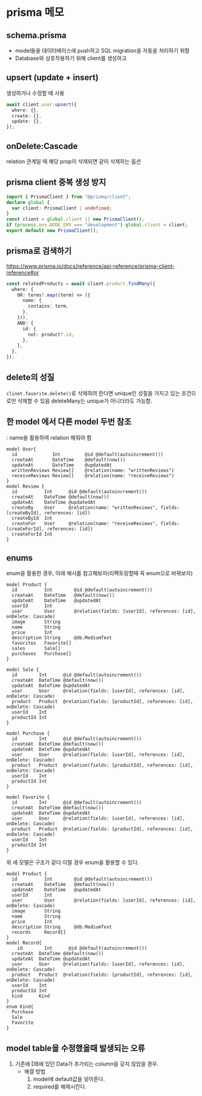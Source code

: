 # prisma 메모

## schema.prisma

- model들을 데이터베이스에 push하고 SQL migration을 자동을 처리하기 위함
- Database와 상호작용하기 위해 client를 생성하고

## upsert (update + insert)

생성하거나 수정할 때 사용

```ts
await client.user.upsert({
  where: {},
  create: {},
  update: {},
});
```

## onDelete:Cascade

relation 관계일 때 해당 prop이 삭제되면 같이 삭제하는 옵션

## prisma client 중복 생성 방지

```ts
import { PrismaClient } from "@prisma/client";
declare global {
  var client: PrismaClient | undefined;
}
const client = global.client || new PrismaClient();
if (process.env.NODE_ENV === "development") global.client = client;
export default new PrismaClient();
```

## prisma로 검색하기

https://www.prisma.io/docs/reference/api-reference/prisma-client-reference#or

```ts
const relatedProducts = await client.product.findMany({
  where: {
    OR: terms?.map((term) => ({
      name: {
        contains: term,
      },
    })),
    AND: {
      id: {
        not: product?.id,
      },
    },
  },
});
```

## delete의 성질

`clinet.favorite.delete()`로 삭제하려 한다면 unique인 성질을 가지고 있는 조건으로만 삭제할 수 있음
deleteMany는 unique가 아니더라도 가능함.

## 한 model 에서 다른 model 두번 참조

: name을 활용하여 relation 해줘야 함

```prisma
model User{
  id             Int         @id @default(autoincrement())
  createAt       DateTime    @default(now())
  updateAt       DateTime    @updatedAt
  writtenReviews Review[]    @relation(name: "writtenReviews")
  receiveReviews Review[]    @relation(name: "receiveReviews")
}
model Review {
  id          Int      @id @default(autoincrement())
  createAt    DateTime @default(now())
  updateAt    DateTime @updatedAt
  createBy    User     @relation(name: "writtenReviews", fields: [createById], references: [id])
  createById  Int
  createFor   User     @relation(name: "receiveReviews", fields: [createForId], references: [id])
  createForId Int
}
```

## enums

enum을 활용한 경우, 아래 예시를 참고해보자(리팩토링할때 꼭 enum으로 바꿔보자)

```prisma
model Product {
  id          Int        @id @default(autoincrement())
  createAt    DateTime   @default(now())
  updateAt    DateTime   @updatedAt
  userId      Int
  user        User       @relation(fields: [userId], references: [id], onDelete: Cascade)
  image       String
  name        String
  price       Int
  description String     @db.MediumText
  favorites   Favorite[]
  sales       Sale[]
  purchases   Purchase[]
}

model Sale {
  id        Int      @id @default(autoincrement())
  createAt  DateTime @default(now())
  updateAt  DateTime @updatedAt
  user      User     @relation(fields: [userId], references: [id], onDelete: Cascade)
  product   Product  @relation(fields: [productId], references: [id], onDelete: Cascade)
  userId    Int
  productId Int
}

model Purchase {
  id        Int      @id @default(autoincrement())
  createAt  DateTime @default(now())
  updateAt  DateTime @updatedAt
  user      User     @relation(fields: [userId], references: [id], onDelete: Cascade)
  product   Product  @relation(fields: [productId], references: [id], onDelete: Cascade)
  userId    Int
  productId Int
}

model Favorite {
  id        Int      @id @default(autoincrement())
  createAt  DateTime @default(now())
  updateAt  DateTime @updatedAt
  user      User     @relation(fields: [userId], references: [id], onDelete: Cascade)
  product   Product  @relation(fields: [productId], references: [id], onDelete: Cascade)
  userId    Int
  productId Int
}
```

위 세 모델은 구조가 같다 이럴 경우 enum을 활용할 수 있다.

```prisma
model Product {
  id          Int        @id @default(autoincrement())
  createAt    DateTime   @default(now())
  updateAt    DateTime   @updatedAt
  userId      Int
  user        User       @relation(fields: [userId], references: [id], onDelete: Cascade)
  image       String
  name        String
  price       Int
  description String     @db.MediumText
  records     Record[]
}
model Record{
    id        Int      @id @default(autoincrement())
  createAt  DateTime @default(now())
  updateAt  DateTime @updatedAt
  user      User     @relation(fields: [userId], references: [id], onDelete: Cascade)
  product   Product  @relation(fields: [productId], references: [id], onDelete: Cascade)
  userId    Int
  productId Int
  kind      Kind
}
enum Kind{
  Purchase
  Sale
  Favorite
}
```

## model table을 수정했을때 발생되는 오류

1. 기존에 DB에 있던 Data가 추가되는 column을 갖지 않았을 경우.
   - 해결 방법
     1. model에 default값을 넣어준다.
     2. required를 해제시킨다.

